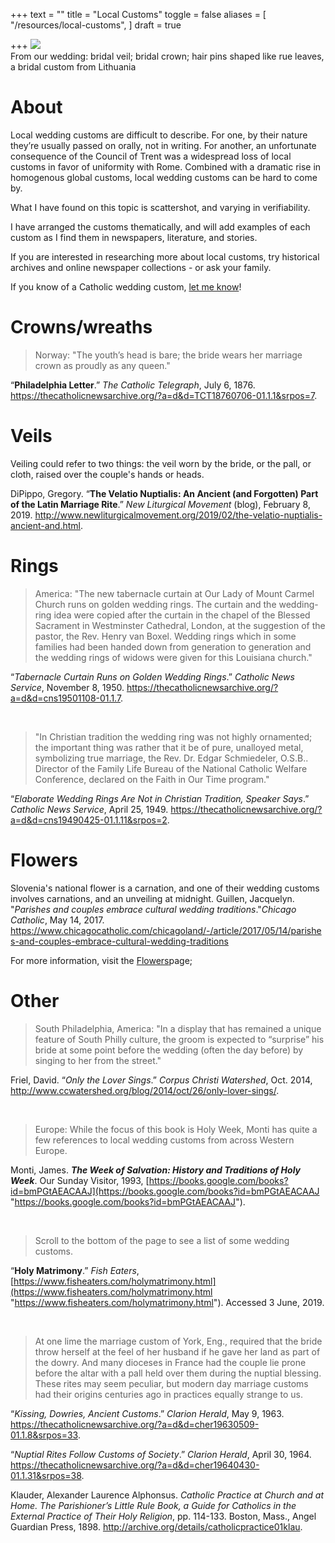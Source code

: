 +++
text = ""
title = "Local Customs"
toggle = false
aliases = [
    "/resources/local-customs",
]
draft = true

+++
![](/uploads/08740007-min.JPG)  
From our wedding: bridal veil; bridal crown; hair pins shaped like rue leaves, a bridal custom from Lithuania

# About

Local wedding customs are difficult to describe. For one, by their nature they’re usually passed on orally, not in writing. For another, an unfortunate consequence of the Council of Trent was a widespread loss of local customs in favor of uniformity with Rome. Combined with a dramatic rise in homogenous global customs, local wedding customs can be hard to come by.

What I have found on this topic is scattershot, and varying in verifiability.

I have arranged the customs thematically, and will add examples of each custom as I find them in newspapers, literature, and stories.

If you are interested in researching more about local customs, try historical archives and online newspaper collections - or ask your family.

If you know of a Catholic wedding custom, [let me know](https://www.latinmasswedding.com/#contact)!

# Crowns/wreaths

> Norway: "The youth’s head is bare; the bride wears her marriage crown as proudly as any queen."

“**Philadelphia Letter**.” _The Catholic Telegraph_, July 6, 1876. https://thecatholicnewsarchive.org/?a=d&d=TCT18760706-01.1.1&srpos=7.

# Veils

Veiling could refer to two things: the veil worn by the bride, or the pall, or cloth, raised over the couple's hands or heads.

DiPippo, Gregory. “**The Velatio Nuptialis: An Ancient (and Forgotten) Part of the Latin Marriage Rite**.” _New Liturgical Movement_ (blog), February 8, 2019. http://www.newliturgicalmovement.org/2019/02/the-velatio-nuptialis-ancient-and.html.

# Rings

> America: "The new tabernacle curtain at Our Lady of Mount Carmel Church runs on golden wedding rings. The curtain and the wedding-ring idea were copied after the curtain in the chapel of the Blessed Sacrament in Westminster Cathedral, London, at the suggestion of the pastor, the Rev. Henry van Boxel. Wedding rings which in some families had been handed down from generation to generation and the wedding rings of widows were given for this Louisiana church."

“*Tabernacle Curtain Runs on Golden Wedding Rings*.” _Catholic News Service_, November 8, 1950. https://thecatholicnewsarchive.org/?a=d&d=cns19501108-01.1.7.

<br>

> "In Christian tradition the wedding ring was not highly ornamented; the important thing was rather that it be of pure, unalloyed metal, symbolizing true marriage, the Rev. Dr. Edgar Schmiedeler, O.S.B.. Director of the Family Life Bureau of the National Catholic Welfare Conference, declared on the Faith in Our Time program."

“*Elaborate Wedding Rings Are Not in Christian Tradition, Speaker Says*.” _Catholic News Service_, April 25, 1949. https://thecatholicnewsarchive.org/?a=d&d=cns19490425-01.1.11&srpos=2.

# Flowers

Slovenia's national flower is a carnation, and one of their wedding customs involves carnations, and an unveiling at midnight. 
Guillen, Jacquelyn. "*Parishes and couples embrace cultural wedding traditions*."_Chicago Catholic_, May 14, 2017. https://www.chicagocatholic.com/chicagoland/-/article/2017/05/14/parishes-and-couples-embrace-cultural-wedding-traditions

For more information, visit the [Flowers](/flowers/)page;

# Other

> South Philadelphia, America: "In a display that has remained a unique feature of South Philly culture, the groom is expected to “surprise” his bride at some point before the wedding (often the day before) by singing to her from the street."

Friel, David. “*Only the Lover Sings*.” _Corpus Christi Watershed_, Oct. 2014, http://www.ccwatershed.org/blog/2014/oct/26/only-lover-sings/.

<br>

> Europe: While the focus of this book is Holy Week, Monti has quite a few references to local wedding customs from across Western Europe.

Monti, James. **_The Week of Salvation: History and Traditions of Holy Week_**. Our Sunday Visitor, 1993, [https://books.google.com/books?id=bmPGtAEACAAJ](https://books.google.com/books?id=bmPGtAEACAAJ "https://books.google.com/books?id=bmPGtAEACAAJ").

<br>

> Scroll to the bottom of the page to see a list of some wedding customs.

“**Holy Matrimony**.” _Fish Eaters_, [https://www.fisheaters.com/holymatrimony.html](https://www.fisheaters.com/holymatrimony.html "https://www.fisheaters.com/holymatrimony.html"). Accessed 3 June, 2019.

<br>

> At one lime the marriage custom of York, Eng., required that the bride throw herself at the feel of her husband if he gave her land as part of the dowry. And many dioceses in France had the couple lie prone before the altar with a pall held over them during the nuptial blessing. These rites may seem peculiar, but modern day marriage customs had their origins centuries ago in practices equally strange to us.

“*Kissing, Dowries, Ancient Customs*.” _Clarion Herald_, May 9, 1963. https://thecatholicnewsarchive.org/?a=d&d=cher19630509-01.1.8&srpos=33.

“*Nuptial Rites Follow Customs of Society*.” _Clarion Herald_, April 30, 1964. https://thecatholicnewsarchive.org/?a=d&d=cher19640430-01.1.31&srpos=38.

Klauder, Alexander Laurence Alphonsus. *_Catholic Practice at Church and at Home. The Parishioner’s Little Rule Book, a Guide for Catholics in the External Practice of Their Holy Religion_*, pp. 114-133. Boston, Mass., Angel Guardian Press, 1898. http://archive.org/details/catholicpractice01klau.
